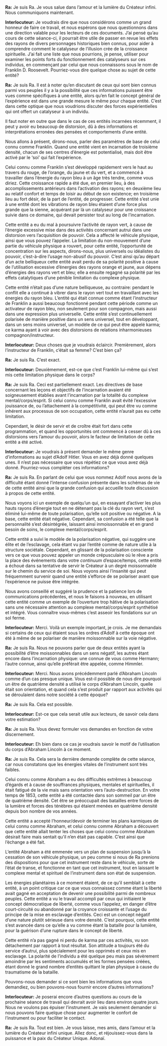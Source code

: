 <p><strong>Ra:</strong> Je suis Ra. Je vous salue dans l’amour et la lumière du Créateur infini. Nous communiquons maintenant.</p>
<p><strong>Interlocuteur:</strong> Je voudrais dire que nous considérons comme un grand honneur de faire ce travail, et nous espérons que nous questionnons dans une direction valable pour les lecteurs de ces documents. J’ai pensé qu’au cours de cette séance-ci, il pourrait être utile de passer en revue les effets des rayons de divers personnages historiques bien connus, pour aider à comprendre comment le catalyseur de l’illusion crée de la croissance spirituelle. J’ai fait une liste que nous pourrions, je pense, utiliser pour examiner les points forts du fonctionnement des catalyseurs sur ces individus, en commençant par celui que nous connaissons sous le nom de Franklin D. Roosevelt. Pourriez-vous dire quelque chose au sujet de cette entité?</p>
<p><strong>Ra:</strong> Je suis Ra. Il est à noter qu’en discutant de ceux qui sont bien connus parmi vos peuples il y a la possibilité que ces informations puissent être vues comme spécifiques à une entité, alors qu’en fait le concept général de l’expérience est dans une grande mesure le même pour chaque entité. C’est dans cette optique que nous voudrions discuter des forces expérientielles qui ont offert un catalyseur à un individu.</p>
<p>Il faut noter en outre que dans le cas de ces entités incarnées récemment, il peut y avoir eu beaucoup de distorsion, dû à des informations et interprétations erronées des pensées et comportements d’une entité.</p>
<p>Nous allons à présent, dirons-nous, parler des paramètres de base de celui connu comme Franklin. Quand une entité vient en incarnation de troisième densité, chacun de ses centres d’énergie est potentialisé, mais doit être activé par le ‘soi’ qui fait l’expérience.</p>
<p>Celui connu comme Franklin s’est développé rapidement vers le haut au travers du rouge, de l’orange, du jaune et du vert, et a commencé à travailler dans l’énergie du rayon bleu à un âge très tendre, comme vous diriez. Cette croissance rapide a été due, en premier lieu, à des accomplissements antérieurs dans l’activation des rayons; en deuxième lieu au relatif confort et temps de loisir au début de son existence; en troisième lieu au fort désir, de la part de l’entité, de progresser. Cette entité s’est unie à une entité dont les vibrations de rayon bleu étaient d’une force plus grande que la sienne, acquérant par là un catalyseur pour une croissance suivie dans ce domaine, qui devait persister tout au long de l’incarnation.</p>
<p>Cette entité a eu du mal à poursuivre l’activité de rayon vert, à cause de l’énergie excessive mise dans des activités concernant autrui dans une distorsion vers l’acquisition de pouvoir. Cela a affecté le véhicule physique, ainsi que vous pouvez l’appeler. La limitation du non-mouvement d’une partie du véhicule physique a rouvert, pour cette entité, l’opportunité de concentration sur les aspects, dirons-nous, plus universels ou idéalistes du pouvoir, c’est-à-dire l’usage non-abusif du pouvoir. C’est ainsi qu’au départ d’un acte belliqueux cette entité avait perdu de sa polarité positive à cause de l’utilisation excessive d’énergies des rayons orange et jaune, aux dépens d’énergies des rayons vert et bleu; elle a ensuite regagné sa polarité par les effets catalytiques d’une pénible limitation du complexe physique.</p>
<p>Cette entité n’était pas d’une nature belliqueuse, au contraire: pendant le conflit elle a continué à vibrer dans le rayon vert tout en travaillant avec les énergies du rayon bleu. L’entité qui était connue comme étant l’instructeur de Franklin a aussi beaucoup fonctionné pendant cette période comme un activateur de rayon bleu, non seulement pour son compagnon, mais aussi dans une expression plus universelle. Cette entité s’est continuellement polarisée de manière positive dans un sens universel, tout en développant, dans un sens moins universel, un modèle de ce qui peut être appelé karma; ce karma ayant à voir avec des distorsions de relations inharmonieuses compagnon/instructeur.</p>
<p><strong>Interlocuteur:</strong> Deux choses que je voudrais éclaircir. Premièrement, alors l’instructeur de Franklin, c’était sa femme? C’est bien ça?</p>
<p><strong>Ra:</strong> Je suis Ra. C’est exact.</p>
<p><strong>Interlocuteur:</strong> Deuxièmement, est-ce que c’est Franklin lui-même qui s’est mis cette limitation physique dans le corps?</p>
<p><strong>Ra:</strong> Je suis Ra. Ceci est partiellement exact. Les directives de base concernant les leçons et objectifs de l’incarnation avaient été soigneusement établies avant l’incarnation par la totalité du complexe mental/corps/esprit. Si celui connu comme Franklin avait évité l’excessive jouissance de, ou l’attachement à la compétitivité, qui peut être vu comme inhérent aux processus de son occupation, cette entité n’aurait pas eu cette limitation.</p>
<p>Cependant, le désir de servir et de croître était fort dans cette programmation, et quand les opportunités ont commencé à cesser dû à ces distorsions vers l’amour du pouvoir, alors le facteur de limitation de cette entité a été activé.</p>
<p><strong>Interlocuteur:</strong> Je voudrais à présent demander le même genre d’informations au sujet d’Adolf Hitler. Vous en avez déjà donné quelques unes. Il n’est pas nécessaire que vous répétiez ce que vous avez déjà donné. Pourriez-vous compléter ces informations?</p>
<p><strong>Ra:</strong> Je suis Ra. En parlant de celui que vous nommez Adolf nous avons de la difficulté étant donné l’intense confusion présente dans les schémas de vie de cette entité ainsi que la grande confusion qui accueille toute discussion à propos de cette entité.</p>
<p>Nous voyons ici un exemple de quelqu’un qui, en essayant d’activer les plus hauts rayons d’énergie tout en ne détenant pas la clé du rayon vert, s’est éliminé lui-même de toute polarisation, qu’elle soit positive ou négative. A la base, cette entité était négative. Cependant, sa confusion a été telle que la personnalité s’est désintégrée, laissant ainsi inmoissonnable et en grand besoin de soins, le complexe mental/corps/esprit.</p>
<p>Cette entité a suivi le modèle de la polarisation négative, qui suggère une élite et de l’esclavage, cela étant vu par l’entité comme de nature utile à la structure sociétale. Cependant, en glissant de la polarisation consciente vers ce que vous pouvez appeler un monde crépusculaire où le rêve a pris la place des événements dans votre <em>continuum</em> d’espace/temps, cette entité a échoué dans sa tentative de servir le Créateur à un degré moissonnable sur le chemin du service de soi. Nous voyons ainsi l’insanité qui peut fréquemment survenir quand une entité s’efforce de se polariser avant que l’expérience ne puisse être intégrée.</p>
<p>Nous avons conseillé et suggéré la prudence et la patience lors de communications précédentes, et nous le faisons à nouveau, en utilisant cette entité comme un exemple de l’ouverture trop hâtive de la polarisation sans une nécessaire attention au complexe mental/corps/esprit synthétisé et intégré. Vous connaître vous-mêmes c’est asseoir les fondations sur un sol ferme.</p>
<p><strong>Interlocuteur:</strong> Merci. Voilà un exemple important, je crois. Je me demandais si certains de ceux qui étaient sous les ordres d’Adolf à cette époque ont été à même de se polariser de manière moissonnable sur la voie négative.</p>
<p><strong>Ra:</strong> Je suis Ra. Nous ne pouvons parler que de deux entités ayant la possibilité d’être moissonnables dans un sens négatif, les autres étant encore dans l’incarnation physique: une connue de vous comme Hermann; l’autre connue, ainsi qu’elle préférait être appelée, comme Himmler.</p>
<p><strong>Interlocuteur:</strong> Merci. Nous avons précédemment parlé d’Abraham Lincoln comme d’un cas presque unique. Vous est-il possible de nous dire pourquoi un être de quatrième densité a utilisé le corps d’Abraham Lincoln, quelle était son orientation, et quand cela s’est produit par rapport aux activités qui se déroulaient dans notre société à cette époque?</p>
<p><strong>Ra:</strong> Je suis Ra. Cela est possible.</p>
<p><strong>Interlocuteur:</strong> Est-ce que cela serait utile aux lecteurs, de savoir cela dans votre estimation?</p>
<p><strong>Ra:</strong> Je suis Ra. Vous devez formuler vos demandes en fonction de votre discernement.</p>
<p><strong>Interlocuteur:</strong> Eh bien dans ce cas je voudrais savoir le motif de l’utilisation du corps d’Abraham Lincoln à ce moment.</p>
<p><strong>Ra:</strong> Je suis Ra. Cela sera la dernière demande complète de cette séance, car nous constatons que les énergies vitales de l’instrument sont très faibles.</p>
<p>Celui connu comme Abraham a eu des difficultés extrêmes à beaucoup d’égards et à cause de souffrances physiques, mentales et spirituelles, il était fatigué de la vie mais sans orientation vers l’auto-destruction. En votre temps de 1853, cette entité a été contactée dans son sommeil par un être de quatrième densité. Cet être se préoccupait des batailles entre forces de la lumière et forces des ténèbres qui étaient menées en quatrième densité depuis bon nombre de vos années.</p>
<p>Cette entité a accepté l’honneur/devoir de terminer les plans karmiques de celui connu comme Abraham, et celui connu comme Abraham a découvert que cette entité allait tenter les choses que celui connu comme Abraham désirait faire mais sentait qu’il n’en était pas capable. C’est ainsi que l’échange a été fait.</p>
<p>L’entité Abraham a été emmenée vers un plan de suspension jusqu’à la cessation de son véhicule physique, un peu comme si nous de Ra prenions des dispositions pour que cet instrument reste dans le véhicule, sorte de l’état de transe, et fonctionne en tant que cet instrument, tout en laissant le complexe mental et spirituel de l’instrument dans son état de suspension.</p>
<p>Les énergies planétaires à ce moment étaient, de ce qu’il semblait à cette entité, à un point critique car ce que vous connaissez comme étant la liberté avait gagné en acceptation de devenir une possibilité parmi de nombreux peuples. Cette entité a vu le travail accompli par ceux qui initiaient le concept démocratique de liberté, comme vous l’appelez, en danger d’être court-circuité ou abandonné par la croyance croissante et l’usage du principe de la mise en esclavage d’entités. Ceci est un concept négatif d’une nature plutôt sérieuse dans votre densité. C’est pourquoi, cette entité s’est avancée dans ce qu’elle a vu comme étant la bataille pour la lumière, pour la guérison d’une rupture dans le concept de liberté.</p>
<p>Cette entité n’a pas gagné ni perdu de karma par ces activités, vu son détachement par rapport à tout résultat. Son attitude a toujours été du service d’autrui, plus spécialement pour les opprimés et ceux mis en esclavage. La polarité de l’individu a été quelque peu mais pas sévèrement amoindrie par les sentiments accumulés et les formes pensées créées, étant donné le grand nombre d’entités quittant le plan physique à cause du traumatisme de la bataille.</p>
<p>Pouvons-nous demander si ce sont bien les informations que vous demandiez, ou bien pouvons-nous fournir encore d’autres informations?</p>
<p><strong>Interlocuteur:</strong> Je poserai encore d’autres questions au cours de la prochaine séance de travail qui devrait avoir lieu dans environ quatre jours. Nous ne voulons pas épuiser l’instrument. Je vais seulement demander si nous pouvons faire quelque chose pour augmenter le confort de l’instrument ou pour faciliter le contact.</p>
<p><strong>Ra:</strong> Je suis Ra. Tout est bien. Je vous laisse, mes amis, dans l’amour et la lumière du Créateur infini unique. Allez donc, et réjouissez-vous dans la puissance et la paix du Créateur Unique. Adonaï.</p>